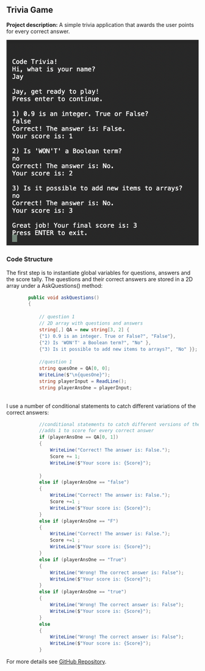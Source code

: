 ## Trivia Game

**Project description:** A simple trivia application that awards the user points for every correct answer. 

<img src="images/TriviaGame.png?raw=true"/>

### Code Structure

The first step is to instantiate global variables for questions, answers and the score tally. The questions and their correct answers are stored in a 2D array under a AskQuestions() method:

```C#
        public void askQuestions()
        {
            
            // question 1
            // 2D array with questions and answers
            string[,] QA = new string[3, 2] {
            {"1) 0.9 is an integer. True or False?", "False"},
            {"2) Is 'WON'T' a Boolean term?", "No" },
            {"3) Is it possible to add new items to arrays?", "No" }};

            //question 1
            string quesOne = QA[0, 0];
            WriteLine($"\n{quesOne}");
            string playerInput = ReadLine();
            string playerAnsOne = playerInput;
        
```
I use a number of conditional statements to catch different variations of the correct answers:

```C#
            //conditional statements to catch different versions of the correct answer
            //adds 1 to score for every correct answer
            if (playerAnsOne == QA[0, 1])
            {
                WriteLine("Correct! The answer is: False.");
                Score += 1;
                WriteLine($"Your score is: {Score}");

            }
            else if (playerAnsOne == "false")
            {
                WriteLine("Correct! The answer is: False.");
                Score +=1 ;
                WriteLine($"Your score is: {Score}");
            }
            else if (playerAnsOne == "F")
            {
                WriteLine("Correct! The answer is: False.");
                Score +=1 ;
                WriteLine($"Your score is: {Score}");
            }
            else if (playerAnsOne == "True")
            {
                WriteLine("Wrong! The correct answer is: False");
                WriteLine($"Your score is: {Score}");
            }
            else if (playerAnsOne == "true")
            {
                WriteLine("Wrong! The correct answer is: False");
                WriteLine($"Your score is: {Score}");
            }
            else
            {
                WriteLine("Wrong! The correct answer is: False");
                WriteLine($"Your score is: {Score}");
            }
```

For more details see [GitHub Repository](https://github.com/rtunjya/Wk3_HW_TriviaGame.git).

